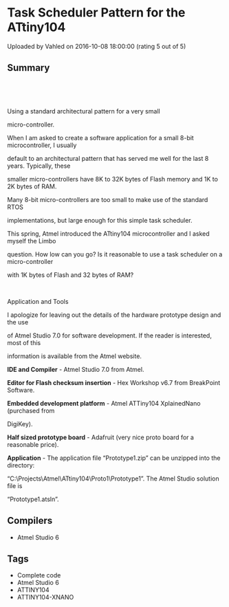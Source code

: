 # Task Scheduler Pattern for the ATtiny104

Uploaded by Vahled on 2016-10-08 18:00:00 (rating 5 out of 5)

## Summary

 


 


Using a standard architectural pattern for a very small  

micro-controller.  

When I am asked to create a software application for a small 8-bit microcontroller, I usually  

default to an architectural pattern that has served me well for the last 8 years. Typically, these  

smaller micro-controllers have 8K to 32K bytes of Flash memory and 1K to 2K bytes of RAM.  

Many 8-bit micro-controllers are too small to make use of the standard RTOS  

implementations, but large enough for this simple task scheduler.  

This spring, Atmel introduced the ATtiny104 microcontroller and I asked myself the Limbo  

question. How low can you go? Is it reasonable to use a task scheduler on a micro-controller  

with 1K bytes of Flash and 32 bytes of RAM?  

 


Application and Tools  

I apologize for leaving out the details of the hardware prototype design and the use  

of Atmel Studio 7.0 for software development. If the reader is interested, most of this  

information is available from the Atmel website.



**IDE and Compiler**​ - Atmel Studio 7.0 from Atmel.  

**Editor for Flash checksum insertion​** - Hex Workshop v6.7 from BreakPoint Software.  

**Embedded development platform​** - Atmel ATTiny104 XplainedNano (purchased from  

DigiKey).  

**Half sized prototype board**​ - Adafruit (very nice proto board for a reasonable price).  

**Application** ​- The application file “Prototype1.zip” can be unzipped into the directory:  

“C:\Projects\Atmel\ATtiny104\Proto1\Prototype1”. The Atmel Studio solution file is  

“Prototype1.atsln”.

## Compilers

- Atmel Studio 6

## Tags

- Complete code
- Atmel Studio 6
- ATTINY104
- ATTINY104-XNANO
